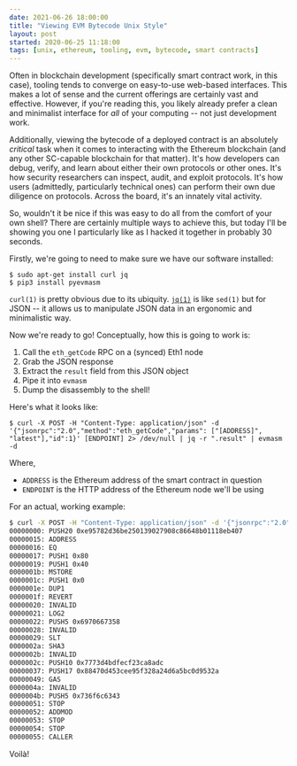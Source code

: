 ```yaml
---
date: 2021-06-26 18:00:00
title: "Viewing EVM Bytecode Unix Style"
layout: post
started: 2020-06-25 11:18:00
tags: [unix, ethereum, tooling, evm, bytecode, smart contracts]
---
```


Often in blockchain development (specifically smart contract work, in this case), tooling tends to converge on easy-to-use web-based interfaces. This makes a lot of sense and the current offerings are certainly vast and effective. However, if you're reading this, you likely already prefer a clean and minimalist interface for *all* of your computing -- not just development work.

Additionally, viewing the bytecode of a deployed contract is an absolutely *critical* task when it comes to interacting with the Ethereum blockchain (and any other SC-capable blockchain for that matter). It's how developers can debug, verify, and learn about either their own protocols or other ones. It's how security researchers can inspect, audit, and exploit protocols. It's how users (admittedly, particularly technical ones) can perform their own due diligence on protocols. Across the board, it's an innately vital activity.

So, wouldn't it be nice if this was easy to do all from the comfort of your own shell? There are certainly multiple ways to achieve this, but today I'll be showing you one I particularly like as I hacked it together in probably 30 seconds.

Firstly, we're going to need to make sure we have our software installed:

```
$ sudo apt-get install curl jq
$ pip3 install pyevmasm 
```

`curl(1)` is pretty obvious due to its ubiquity. [`jq(1)`](https://stedolan.github.io/jq/) is like `sed(1)` but for JSON -- it allows us to manipulate JSON data in an ergonomic and minimalistic way.

Now we're ready to go! Conceptually, how this is going to work is:

 1. Call the `eth_getCode` RPC on a (synced) Eth1 node
 2. Grab the JSON response
 3. Extract the `result` field from this JSON object
 4. Pipe it into `evmasm`
 5. Dump the disassembly to the shell!

Here's what it looks like:

```
$ curl -X POST -H "Content-Type: application/json" -d '{"jsonrpc":"2.0","method":"eth_getCode","params": ["[ADDRESS]", "latest"],"id":1}' [ENDPOINT] 2> /dev/null | jq -r ".result" | evmasm -d 
```

Where,

 - `ADDRESS` is the Ethereum address of the smart contract in question
 - `ENDPOINT` is the HTTP address of the Ethereum node we'll be using

For an actual, working example:

```sh
$ curl -X POST -H "Content-Type: application/json" -d '{"jsonrpc":"2.0","method":"eth_getCode","params": ["0xE95782d36be250139027908c86648b01118eB407", "latest"],"id":1}' https://kovan.infura.io/v3/946670af70a14439978fce09a4f8e8e9 | jq -r ".result" | evmasm -d
00000000: PUSH20 0xe95782d36be250139027908c86648b01118eb407
00000015: ADDRESS
00000016: EQ
00000017: PUSH1 0x80
00000019: PUSH1 0x40
0000001b: MSTORE
0000001c: PUSH1 0x0
0000001e: DUP1
0000001f: REVERT
00000020: INVALID
00000021: LOG2
00000022: PUSH5 0x6970667358
00000028: INVALID
00000029: SLT
0000002a: SHA3
0000002b: INVALID
0000002c: PUSH10 0x7773d4bdfecf23ca8adc
00000037: PUSH17 0x88470d453cee95f328a24d6a5bc0d9532a
00000049: GAS
0000004a: INVALID
0000004b: PUSH5 0x736f6c6343
00000051: STOP
00000052: ADDMOD
00000053: STOP
00000054: STOP
00000055: CALLER
```

Voilà!

